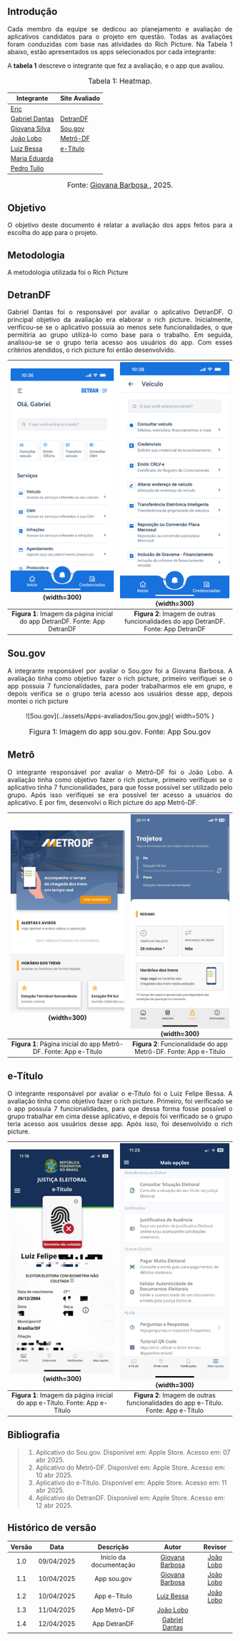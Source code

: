 ## Introdução

<p align="justify">
Cada membro da equipe se dedicou ao planejamento e avaliação de aplicativos candidatos para o projeto em questão. Todas as avaliações foram conduzidas com base nas atividades do Rich Picture. Na Tabela 1 abaixo, estão apresentados os apps selecionados por cada integrante:
</p>

A **tabela 1** descreve o integrante que fez a avaliação, e o app que avaliou.

<center>
    <font size="3"><p style="text-align: center">Tabela 1: Heatmap.</p></font>

| Integrante                                     | Site Avaliado         |
| ---------------------------------------------- | --------------------- |
| [Eric](https://github.com/eric-kingu)          |                       |
| [Gabriel Dantas](https://github.com/gbevi)     |  [DetranDF](#detrandf)                     |
| [Giovana Silva](https://github.com/gio221)     | [Sou.gov](#sou.gov)   |
| [João Lobo](https://github.com/joaolobo10)     | [Metrô-DF](#Metrô-DF) |
| [Luiz Bessa](https://github.com/lfelipebessa)  | [e-Título](#e-Título) |
| [Maria Eduarda](https://github.com/maaduh)     |                       |
| [Pedro Tulio](https://github.com/PedrooCamilo) |                       |

<font size="3"><p style="text-align: center">Fonte: [Giovana Barbosa ](https://github.com/gio221), 2025.</p></font>

</center>

## Objetivo

<p align="justify">
O objetivo deste documento é relatar a avaliação dos apps feitos para a escolha do app para o projeto.
</p>

## Metodologia

A metodologia utilizada foi o Rich Picture

<a id="sou,gov"></a>

## DetranDF

<p align="justify">
Gabriel Dantas foi o responsável por avaliar o aplicativo DetranDF. O principal objetivo da avaliação era elaborar o rich picture. Inicialmente, verificou-se se o aplicativo possuía ao menos sete funcionalidades, o que permitiria ao grupo utilizá-lo como base para o trabalho. Em seguida, analisou-se se o grupo teria acesso aos usuários do app. Com esses critérios atendidos, o rich picture foi então desenvolvido.
</p>

<center>

|       ![Figura 4](../assets/Apps-avaliados/detrandf1.jpeg) {width=300}       |           ![Figura 5](../assets/Apps-avaliados/detrandf2.jpeg) {width=300}           |
| :-------------------------------------------------------------------------: | :---------------------------------------------------------------------------------: |
| **Figura 1**: Imagem da página inicial do app DetranDF. Fonte: App DetranDF | **Figura 2**: Imagem de outras funcionalidades do app DetranDF. Fonte: App DetranDF |

</center>

## Sou.gov

<p align="justify">
A integrante responsável por avaliar o Sou.gov foi a Giovana Barbosa. A avaliação tinha como objetivo fazer o rich picture, primeiro verifiquei se o app possuia 7 funcionalidades, para poder trabalharmos ele em grupo, e depois verifica se o grupo teria acesso aos usuários desse app, depois montei o rich picture
</p>

<center>
![Sou.gov](../assets/Apps-avaliados/Sou.gov.jpg){ width=50% }
<font size="3"><p style="text-align: center">Figura 1: Imagem do app sou.gov. Fonte: App Sou.gov</p></font>
</center>

## Metrô

<p align="justify">
O integrante responsável por avaliar o Metrô-DF foi o João Lobo. A avaliação tinha como objetivo fazer o rich picture, primeiro verifiquei se o aplicativo tinha 7 funcionalidades, para que fosse possível ser utilizado pelo grupo. Após isso verifiquei se era possível ter acesso a usuários do aplicativo. E por fim, desenvolvi o Rich picture do app Metrô-DF.
</p>

<center>

|  ![Figura 2](../assets/Apps-avaliados/metrodf1.PNG) {width=300}   |  ![Figura 3](../assets/Apps-avaliados/metrodf2.jpg) {width=300}   |
| :---------------------------------------------------------------: | :---------------------------------------------------------------: |
| **Figura 1**: Página inicial do app Metrô-DF. Fonte: App e-Título | **Figura 2**: Funcionalidade do app Metrô-DF. Fonte: App e-Título |

</center>

## e-Título

<p align="justify">
O integrante responsável por avaliar o e-Título foi o Luiz Felipe Bessa. A avaliação tinha como objetivo fazer o rich picture. Primeiro, foi verificado se o app possuía 7 funcionalidades, para que dessa forma fosse possível o grupo trabalhar em cima desse aplicativo, e depois foi verificado se o grupo teria acesso aos usuários desse app. Após isso, foi desenvolvido o rich picture.
</p>

<center>

|       ![Figura 4](../assets/Apps-avaliados/e-Titulo1.jpg) {width=300}       |           ![Figura 5](../assets/Apps-avaliados/e-Titulo2.PNG) {width=300}           |
| :-------------------------------------------------------------------------: | :---------------------------------------------------------------------------------: |
| **Figura 1**: Imagem da página inicial do app e-Título. Fonte: App e-Título | **Figura 2**: Imagem de outras funcionalidades do app e-Título. Fonte: App e-Título |

</center>

## Bibliografia

> 1. Aplicativo do Sou.gov. Disponível em: Apple Store. Acesso em: 07 abr 2025.
> 2. Aplicativo do Metrô-DF. Disponível em: Apple Store. Acesso em: 10 abr 2025.
> 3. Aplicativo do e-Título. Disponível em: Apple Store. Acesso em: 11 abr 2025.
> 3. Aplicativo do DetranDF. Disponível em: Apple Store. Acesso em: 12 abr 2025.

## Histórico de versão

| Versão |    Data    |       Descrição        |                     Autor                      |                  Revisor                   |
| :----: | :--------: | :--------------------: | :--------------------------------------------: | :----------------------------------------: |
|  1.0   | 09/04/2025 | Início da documentação | [Giovana Barbosa ](https://github.com/gio221)  | [João Lobo](https://github.com/joaolobo10) |
|  1.1   | 10/04/2025 |      App sou.gov       | [Giovana Barbosa ](https://github.com/gio221)  | [João Lobo](https://github.com/joaolobo10) |
|  1.2   | 10/04/2025 |      App e-Título      | [Luiz Bessa ](https://github.com/lfelipebessa) | [João Lobo](https://github.com/joaolobo10) |
|  1.3   | 11/04/2025 |      App Metrô-DF      |   [João Lobo](https://github.com/joaolobo10)   |                                            |
|  1.4   | 12/04/2025 |      App DetranDF      |   [Gabriel Dantas](https://github.com/gbevi)   |                                            |
